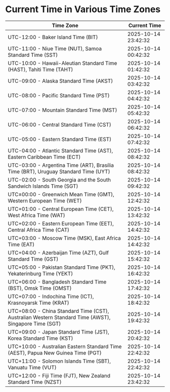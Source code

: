 # Current Time in Various Time Zones

| Time Zone | Current Time |
|-----------|--------------|
| UTC-12:00 - Baker Island Time (BIT) | 2025-10-14 23:42:32 |
| UTC-11:00 - Niue Time (NUT), Samoa Standard Time (SST) | 2025-10-14 00:42:32 |
| UTC-10:00 - Hawaii-Aleutian Standard Time (HAST), Tahiti Time (TAHT) | 2025-10-14 01:42:32 |
| UTC-09:00 - Alaska Standard Time (AKST) | 2025-10-14 03:42:32 |
| UTC-08:00 - Pacific Standard Time (PST) | 2025-10-14 04:42:32 |
| UTC-07:00 - Mountain Standard Time (MST) | 2025-10-14 05:42:32 |
| UTC-06:00 - Central Standard Time (CST) | 2025-10-14 06:42:32 |
| UTC-05:00 - Eastern Standard Time (EST) | 2025-10-14 07:42:32 |
| UTC-04:00 - Atlantic Standard Time (AST), Eastern Caribbean Time (ECT) | 2025-10-14 08:42:32 |
| UTC-03:00 - Argentina Time (ART), Brasília Time (BRT), Uruguay Standard Time (UYT) | 2025-10-14 08:42:32 |
| UTC-02:00 - South Georgia and the South Sandwich Islands Time (SGT) | 2025-10-14 09:42:32 |
| UTC±00:00 - Greenwich Mean Time (GMT), Western European Time (WET) | 2025-10-14 12:42:32 |
| UTC+01:00 - Central European Time (CET), West Africa Time (WAT) | 2025-10-14 13:42:32 |
| UTC+02:00 - Eastern European Time (EET), Central Africa Time (CAT) | 2025-10-14 14:42:32 |
| UTC+03:00 - Moscow Time (MSK), East Africa Time (EAT) | 2025-10-14 14:42:32 |
| UTC+04:00 - Azerbaijan Time (AZT), Gulf Standard Time (GST) | 2025-10-14 15:42:32 |
| UTC+05:00 - Pakistan Standard Time (PKT), Yekaterinburg Time (YEKT) | 2025-10-14 16:42:32 |
| UTC+06:00 - Bangladesh Standard Time (BST), Omsk Time (OMST) | 2025-10-14 17:42:32 |
| UTC+07:00 - Indochina Time (ICT), Krasnoyarsk Time (KRAT) | 2025-10-14 18:42:32 |
| UTC+08:00 - China Standard Time (CST), Australian Western Standard Time (AWST), Singapore Time (SGT) | 2025-10-14 19:42:32 |
| UTC+09:00 - Japan Standard Time (JST), Korea Standard Time (KST) | 2025-10-14 20:42:32 |
| UTC+10:00 - Australian Eastern Standard Time (AEST), Papua New Guinea Time (PGT) | 2025-10-14 22:42:32 |
| UTC+11:00 - Solomon Islands Time (SBT), Vanuatu Time (VUT) | 2025-10-14 22:42:32 |
| UTC+12:00 - Fiji Time (FJT), New Zealand Standard Time (NZST) | 2025-10-14 23:42:32 |
